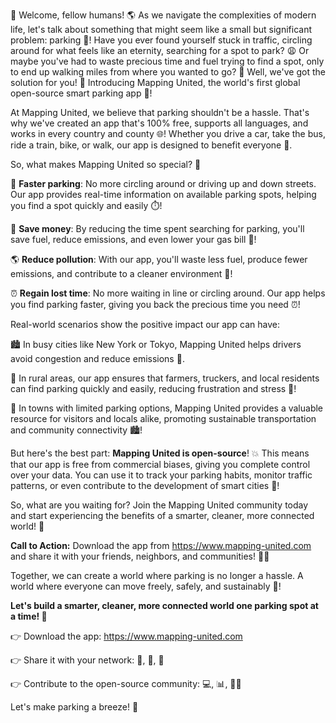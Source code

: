 🎉 Welcome, fellow humans! 🌎 As we navigate the complexities of modern life, let's talk about something that might seem like a small but significant problem: parking 🚗! Have you ever found yourself stuck in traffic, circling around for what feels like an eternity, searching for a spot to park? 😩 Or maybe you've had to waste precious time and fuel trying to find a spot, only to end up walking miles from where you wanted to go? 👣 Well, we've got the solution for you! 🎉 Introducing Mapping United, the world's first global open-source smart parking app 📱!

At Mapping United, we believe that parking shouldn't be a hassle. That's why we've created an app that's 100% free, supports all languages, and works in every country and county 🌐! Whether you drive a car, take the bus, ride a train, bike, or walk, our app is designed to benefit everyone 🤝.

So, what makes Mapping United so special? 🤔

📍 **Faster parking**: No more circling around or driving up and down streets. Our app provides real-time information on available parking spots, helping you find a spot quickly and easily ⏱️!

💸 **Save money**: By reducing the time spent searching for parking, you'll save fuel, reduce emissions, and even lower your gas bill 💸!

🌎 **Reduce pollution**: With our app, you'll waste less fuel, produce fewer emissions, and contribute to a cleaner environment 🌟!

⏰ **Regain lost time**: No more waiting in line or circling around. Our app helps you find parking faster, giving you back the precious time you need ⏰!

Real-world scenarios show the positive impact our app can have:

🏙️ In busy cities like New York or Tokyo, Mapping United helps drivers avoid congestion and reduce emissions 🚗.

🌳 In rural areas, our app ensures that farmers, truckers, and local residents can find parking quickly and easily, reducing frustration and stress 🌾!

🚌 In towns with limited parking options, Mapping United provides a valuable resource for visitors and locals alike, promoting sustainable transportation and community connectivity 🏙️!

But here's the best part: **Mapping United is open-source**! 💥 This means that our app is free from commercial biases, giving you complete control over your data. You can use it to track your parking habits, monitor traffic patterns, or even contribute to the development of smart cities 🌆!

So, what are you waiting for? Join the Mapping United community today and start experiencing the benefits of a smarter, cleaner, more connected world! 🌟

**Call to Action:** Download the app from https://www.mapping-united.com and share it with your friends, neighbors, and communities! 📱💬

Together, we can create a world where parking is no longer a hassle. A world where everyone can move freely, safely, and sustainably 🌈!

**Let's build a smarter, cleaner, more connected world one parking spot at a time! 🎉**

👉 Download the app: https://www.mapping-united.com

👉 Share it with your network: 👥, 👫, 👭

👉 Contribute to the open-source community: 💻, 📊, 👨‍💻

Let's make parking a breeze! 🌟